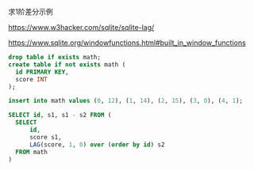 

求1阶差分示例

https://www.w3hacker.com/sqlite/sqlite-lag/

https://www.sqlite.org/windowfunctions.html#built_in_window_functions

```sql
drop table if exists math;
create table if not exists math (
  id PRIMARY KEY,
  score INT
);

insert into math values (0, 12), (1, 14), (2, 15), (3, 0), (4, 1);

SELECT id, s1, s1 - s2 FROM (
  SELECT 
      id, 
      score s1, 
      LAG(score, 1, 0) over (order by id) s2
  FROM math
)
```

